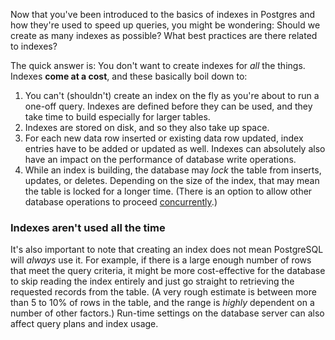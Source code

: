 Now that you've been introduced to the basics of indexes in Postgres and 
how they're used to speed up queries, you might be wondering: Should we create
 as many indexes as possible? What best practices are there related to indexes?

The quick answer is: You don't want to create indexes for _all_ the things. 
Indexes **come at a cost**, and these basically boil down to:

1. You can't (shouldn't) create an index on the fly as you're about to run a one-off 
query. Indexes are defined before they can be used, and they take time to build
 especially for larger tables. 
2. Indexes are stored on disk, and so they also take up space. 
3. For each new data row inserted or existing data row updated, index entries 
have to be added or updated as well. Indexes can absolutely also have an impact
 on the performance of database write operations.
4. While an index is building, the database may _lock_ the table from inserts, 
updates, or deletes. Depending on the size of the index, that may mean the 
table is locked for a longer time. (There is an option to allow other database 
operations to proceed [concurrently](https://www.postgresql.org/docs/current/sql-createindex.html#SQL-CREATEINDEX-CONCURRENTLY).)

### Indexes aren't used all the time

It's also important to note that creating an index does not mean PostgreSQL 
will _always_ use it. For example, if there is a large enough number of rows 
that meet the query criteria, it might be more cost-effective for the database 
to skip reading the index entirely and just go straight to retrieving the 
requested records from the table. (A very rough estimate is between more than 
5 to 10% of rows in the table, and the range is _highly_ dependent on a number 
of other factors.) Run-time settings on the database server can also affect 
query plans and index usage.
